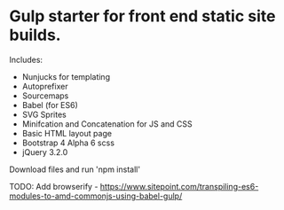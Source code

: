 # Gulp starter for front end static site builds.

Includes:

- Nunjucks for templating
- Autoprefixer
- Sourcemaps
- Babel (for ES6)
- SVG Sprites
- Minifcation and Concatenation for JS and CSS
- Basic HTML layout page
- Bootstrap 4 Alpha 6 scss
- jQuery 3.2.0

Download files and run 'npm install'

TODO: Add browserify - https://www.sitepoint.com/transpiling-es6-modules-to-amd-commonjs-using-babel-gulp/
